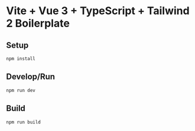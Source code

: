 # Vite + Vue 3 + TypeScript + Tailwind 2 Boilerplate

## Setup
`npm install`

## Develop/Run
`npm run dev`

## Build
`npm run build`
